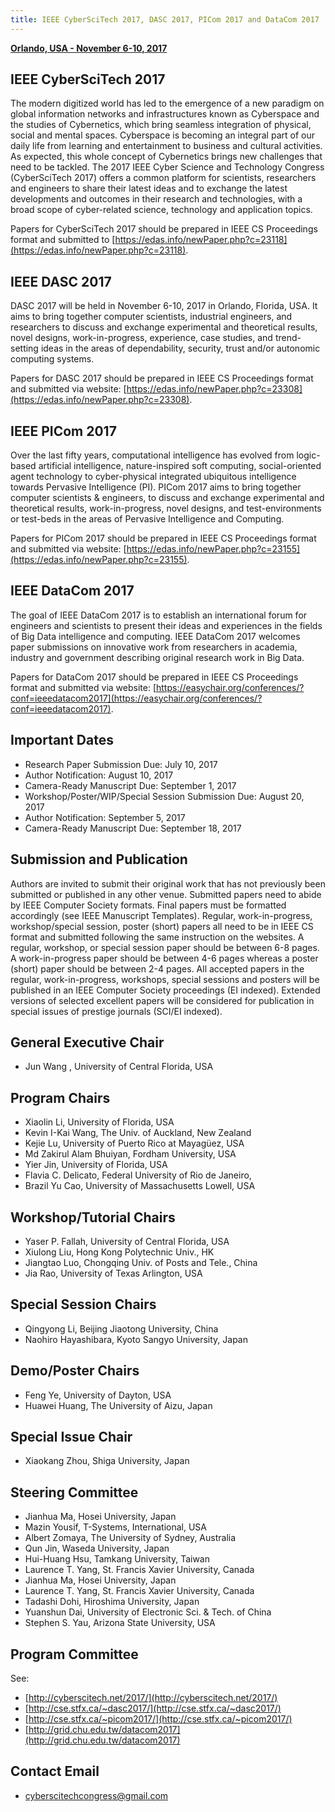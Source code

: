 ```yaml
---
title: IEEE CyberSciTech 2017, DASC 2017, PICom 2017 and DataCom 2017
---
```


**[Orlando, USA - November 6-10, 2017](http://cyber-science.org/2017/download/Combined2017CFP.pdf)**

## IEEE CyberSciTech 2017

The modern digitized world has led to the emergence of a new paradigm on global information networks and infrastructures known as Cyberspace and the studies of Cybernetics, which bring seamless integration of physical, social and mental spaces. Cyberspace is becoming an integral part of our daily life from learning and entertainment to business and cultural activities. As expected, this whole concept of Cybernetics brings new challenges that need to be tackled. The 2017 IEEE Cyber Science and Technology Congress (CyberSciTech 2017) offers a common platform for scientists, researchers and engineers to share their latest ideas and to exchange the latest developments and outcomes in their research and technologies, with a broad scope of cyber-related science, technology and application topics. 

Papers for CyberSciTech 2017 should be prepared in IEEE CS Proceedings format and submitted to [https://edas.info/newPaper.php?c=23118](https://edas.info/newPaper.php?c=23118).

## IEEE DASC 2017

DASC 2017 will be held in November 6-10, 2017 in Orlando, Florida, USA. It aims to bring together computer scientists, industrial  engineers,  and researchers to  discuss and exchange experimental and theoretical results, novel designs, work-in-progress, experience, case studies, and trend-setting ideas in the areas of dependability, security, trust and/or autonomic computing systems. 

Papers for DASC 2017 should be prepared in IEEE CS Proceedings format and submitted via website: [https://edas.info/newPaper.php?c=23308](https://edas.info/newPaper.php?c=23308).

## IEEE PICom 2017

Over the last fifty years, computational intelligence has evolved from logic-based artificial intelligence, nature-inspired soft computing, social-oriented agent technology to cyber-physical integrated ubiquitous intelligence towards Pervasive Intelligence (PI). PICom 2017 aims to bring together computer scientists & engineers, to discuss and exchange experimental and theoretical results, work-in-progress, novel designs, and test-environments or test-beds in the areas of Pervasive Intelligence and Computing. 

Papers for PICom 2017 should be prepared in IEEE CS Proceedings format and submitted via website: [https://edas.info/newPaper.php?c=23155](https://edas.info/newPaper.php?c=23155).

## IEEE DataCom 2017

The goal of IEEE DataCom 2017 is to establish an international forum for engineers and scientists to present  their ideas and experiences  in  the  fields of Big Data intelligence and computing.  IEEE  DataCom  2017  welcomes  paper  submissions  on  innovative  work  from researchers in academia, industry and government describing original research work in Big Data.

Papers for DataCom 2017 should be prepared in IEEE CS Proceedings format and submitted via website: [https://easychair.org/conferences/?conf=ieeedatacom2017](https://easychair.org/conferences/?conf=ieeedatacom2017).

## Important Dates

- Research Paper Submission Due: July 10, 2017
- Author Notification: August 10, 2017
- Camera-Ready Manuscript Due: September 1, 2017
- Workshop/Poster/WIP/Special Session Submission Due: August 20, 2017
- Author Notification: September 5, 2017
- Camera-Ready Manuscript Due: September 18, 2017

## Submission and Publication

Authors are invited to submit their original work that has not previously been submitted or published in any other venue. Submitted papers need to abide by IEEE Computer Society formats. Final papers must be formatted accordingly (see IEEE Manuscript Templates). Regular,  work-in-progress,  workshop/special  session,  poster  (short)  papers  all need to be in IEEE CS format and submitted following the same instruction on the websites. A regular, workshop, or special session paper should be between 6-8 pages. A work-in-progress paper should be between 4-6 pages whereas a poster (short) paper should be between 2-4 pages. All accepted papers in the regular, work-in-progress, workshops, special sessions and  posters  will  be  published  in  an  IEEE  Computer  Society  proceedings  (EI indexed). Extended versions of selected excellent papers will be considered for publication in special issues of prestige journals (SCI/EI indexed).

## General Executive Chair

- Jun Wang , University of Central Florida, USA

## Program Chairs 

- Xiaolin Li, University of Florida, USA
- Kevin I-Kai Wang, The Univ. of Auckland, New Zealand
- Kejie Lu, University of Puerto Rico at Mayagüez, USA
- Md Zakirul Alam Bhuiyan, Fordham University, USA
- Yier Jin, University of Florida, USA
- Flavia C. Delicato, Federal University of Rio de Janeiro,
- Brazil Yu Cao, University of Massachusetts Lowell, USA

## Workshop/Tutorial Chairs

- Yaser P. Fallah, University of Central Florida, USA
- Xiulong Liu, Hong Kong Polytechnic Univ., HK
- Jiangtao Luo, Chongqing Univ. of Posts and Tele., China
- Jia Rao, University of Texas Arlington, USA

## Special Session Chairs

- Qingyong Li, Beijing Jiaotong University, China
- Naohiro Hayashibara, Kyoto Sangyo University, Japan

## Demo/Poster Chairs

- Feng Ye, University of Dayton, USA
- Huawei Huang, The University of Aizu, Japan

## Special Issue Chair

- Xiaokang Zhou, Shiga University, Japan

## Steering Committee

- Jianhua Ma, Hosei University, Japan
- Mazin Yousif, T-Systems, International, USA
- Albert Zomaya, The University of Sydney, Australia
- Qun Jin, Waseda University, Japan
- Hui-Huang Hsu, Tamkang University, Taiwan
- Laurence T. Yang, St. Francis Xavier University, Canada
- Jianhua Ma, Hosei University, Japan
- Laurence T. Yang, St. Francis Xavier University, Canada
- Tadashi Dohi, Hiroshima University, Japan
- Yuanshun Dai, University of Electronic Sci. & Tech. of China
- Stephen S. Yau, Arizona State University, USA

## Program Committee

See:

- [http://cyberscitech.net/2017/](http://cyberscitech.net/2017/)
- [http://cse.stfx.ca/~dasc2017/](http://cse.stfx.ca/~dasc2017/)
- [http://cse.stfx.ca/~picom2017/](http://cse.stfx.ca/~picom2017/)
- [http://grid.chu.edu.tw/datacom2017](http://grid.chu.edu.tw/datacom2017)

## Contact Email

- cyberscitechcongress@gmail.com
